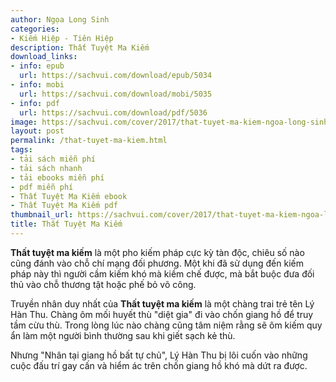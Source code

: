 ```yaml
---
author: Ngọa Long Sinh
categories:
- Kiếm Hiệp - Tiên Hiệp
description: Thất Tuyệt Ma Kiếm
download_links:
- info: epub
  url: https://sachvui.com/download/epub/5034
- info: mobi
  url: https://sachvui.com/download/mobi/5035
- info: pdf
  url: https://sachvui.com/download/pdf/5036
image: https://sachvui.com/cover/2017/that-tuyet-ma-kiem-ngoa-long-sinh.jpg
layout: post
permalink: /that-tuyet-ma-kiem.html
tags:
- tải sách miễn phí
- tải sách nhanh
- tải ebooks miễn phí
- pdf miễn phí
- Thất Tuyệt Ma Kiếm ebook
- Thất Tuyệt Ma Kiếm pdf
thumbnail_url: https://sachvui.com/cover/2017/that-tuyet-ma-kiem-ngoa-long-sinh.jpg
title: Thất Tuyệt Ma Kiếm
---
```


 <div class="item-desc text-justify"> <p><strong>Thất tuyệt ma kiếm</strong> là một pho kiếm pháp cực kỳ tàn độc, chiêu số nào cũng đánh vào chỗ chí mạng đối phương. Một khi đã sử dụng đến kiếm pháp này thì người cầm kiếm khó mà kiềm chế được, mà bắt buộc đưa đối thủ vào chỗ thương tật hoặc phế bỏ võ công.</p><p>Truyền nhân duy nhất của <strong>Thất tuyệt ma kiếm</strong> là một chàng trai trẻ tên Lý Hàn Thu. Chàng ôm mối huyết thù "diệt gia" đi vào chốn giang hồ để truy tầm cừu thù. Trong lòng lúc nào chàng cũng tâm niệm rằng sẽ ôm kiếm quy ẩn làm một người bình thường sau khi giết sạch kẻ thù.</p><p>Nhưng "Nhân tại giang hồ bất tự chủ", Lý Hàn Thu bị lôi cuốn vào những cuộc đấu trí gay cấn và hiểm ác trên chốn giang hồ khó mà dứt ra được.</p> </div>